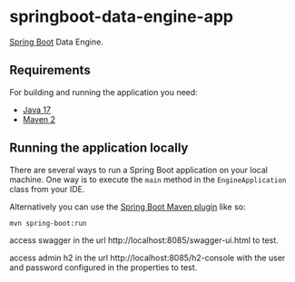 # springboot-data-engine-app
[Spring Boot](http://projects.spring.io/spring-boot/) Data Engine.


## Requirements

For building and running the application you need:

- [Java 17](https://www.oracle.com/java/technologies/javase/jdk17-archive-downloads.html)
- [Maven 2](https://maven.apache.org)

## Running the application locally

There are several ways to run a Spring Boot application on your local machine. One way is to execute the `main` method in the `EngineApplication` class from your IDE.

Alternatively you can use the [Spring Boot Maven plugin](https://docs.spring.io/spring-boot/docs/current/reference/html/build-tool-plugins-maven-plugin.html) like so:

```shell
mvn spring-boot:run
```

access swagger in the url http://localhost:8085/swagger-ui.html to test.

access admin h2 in the url http://localhost:8085/h2-console with the user and password configured in the properties to test.